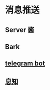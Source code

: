 # 消息推送

## Server 酱

## Bark

## [telegram bot](https://core.telegram.org/bots)

## [息知](https://xz.qqoq.net)
